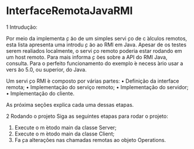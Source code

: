 # InterfaceRemotaJavaRMI

1 Intrudução:

Por meio da implementa ̧c ̃ao de um simples servi ̧co de c ́alculos remotos, esta lista apresenta uma
introdu ̧c ̃ao ao RMI em Java. Apesar de os testes serem realiados localmente, o servi ̧co remoto
poderia estar rodando em um host remoto. Para mais informa ̧c ̃oes sobre a API do RMI Java,
consulta. Para o perfeito funcionamento do exemplo  ́e necess ́ario usar a vers ̃ao 5.0, ou superior,
do Java.

Um servi ̧co RMI  ́e composto por várias partes:
  • Definição da interface remota;
  • Implementação do serviço remoto;
  • Implementação do servidor;
  • Implementação do cliente.

As próxima seções explica cada uma dessas etapas.

2 Rodando o projeto
Siga as seguintes etapas para rodar o projeto:
1. Execute o m ́etodo main da classe Server;
2. Execute o m ́etodo main da classe Client;
3. Fa ̧ca alterações nas chamadas remotas ao objeto Operations.
